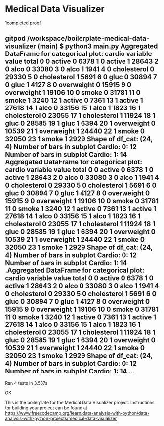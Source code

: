 # Medical Data Visualizer

1[completed proof](https://github.com/the-real-kodoninja/freecodecamp_medical-data-visualizer/blob/main/captureit_3-12-2025_at_14-02-58.png)

gitpod /workspace/boilerplate-medical-data-visualizer (main) $ python3 main.py
Aggregated DataFrame for categorical plot:
    cardio     variable  value  total
0        0       active      0   6378
1        0       active      1  28643
2        0         alco      0  33080
3        0         alco      1   1941
4        0  cholesterol      0  29330
5        0  cholesterol      1   5691
6        0         gluc      0  30894
7        0         gluc      1   4127
8        0   overweight      0  15915
9        0   overweight      1  19106
10       0        smoke      0  31781
11       0        smoke      1   3240
12       1       active      0   7361
13       1       active      1  27618
14       1         alco      0  33156
15       1         alco      1   1823
16       1  cholesterol      0  23055
17       1  cholesterol      1  11924
18       1         gluc      0  28585
19       1         gluc      1   6394
20       1   overweight      0  10539
21       1   overweight      1  24440
22       1        smoke      0  32050
23       1        smoke      1   2929
Shape of df_cat: (24, 4)
Number of bars in subplot Cardio: 0: 12
Number of bars in subplot Cardio: 1: 14
Aggregated DataFrame for categorical plot:
    cardio     variable  value  total
0        0       active      0   6378
1        0       active      1  28643
2        0         alco      0  33080
3        0         alco      1   1941
4        0  cholesterol      0  29330
5        0  cholesterol      1   5691
6        0         gluc      0  30894
7        0         gluc      1   4127
8        0   overweight      0  15915
9        0   overweight      1  19106
10       0        smoke      0  31781
11       0        smoke      1   3240
12       1       active      0   7361
13       1       active      1  27618
14       1         alco      0  33156
15       1         alco      1   1823
16       1  cholesterol      0  23055
17       1  cholesterol      1  11924
18       1         gluc      0  28585
19       1         gluc      1   6394
20       1   overweight      0  10539
21       1   overweight      1  24440
22       1        smoke      0  32050
23       1        smoke      1   2929
Shape of df_cat: (24, 4)
Number of bars in subplot Cardio: 0: 12
Number of bars in subplot Cardio: 1: 14
.Aggregated DataFrame for categorical plot:
    cardio     variable  value  total
0        0       active      0   6378
1        0       active      1  28643
2        0         alco      0  33080
3        0         alco      1   1941
4        0  cholesterol      0  29330
5        0  cholesterol      1   5691
6        0         gluc      0  30894
7        0         gluc      1   4127
8        0   overweight      0  15915
9        0   overweight      1  19106
10       0        smoke      0  31781
11       0        smoke      1   3240
12       1       active      0   7361
13       1       active      1  27618
14       1         alco      0  33156
15       1         alco      1   1823
16       1  cholesterol      0  23055
17       1  cholesterol      1  11924
18       1         gluc      0  28585
19       1         gluc      1   6394
20       1   overweight      0  10539
21       1   overweight      1  24440
22       1        smoke      0  32050
23       1        smoke      1   2929
Shape of df_cat: (24, 4)
Number of bars in subplot Cardio: 0: 12
Number of bars in subplot Cardio: 1: 14
...
----------------------------------------------------------------------
Ran 4 tests in 3.537s

OK

This is the boilerplate for the Medical Data Visualizer project. Instructions for building your project can be found at https://www.freecodecamp.org/learn/data-analysis-with-python/data-analysis-with-python-projects/medical-data-visualizer
